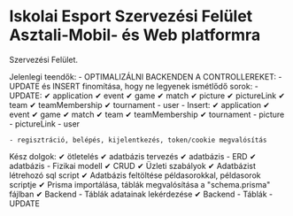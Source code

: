 # Iskolai Esport Szervezési Felület Asztali-Mobil- és Web platformra

Szervezési Felület.

Jelenlegi teendők:
    - OPTIMALIZÁLNI BACKENDEN A CONTROLLEREKET:
        - UPDATE és INSERT finomítása, hogy ne legyenek ismétlődő sorok:
            - UPDATE:
                ✔ application
                ✔ event
                ✔ game
                ✔ match
                ✔ picture
                ✔ pictureLink
                ✔ team
                ✔ teamMembership
                ✔ tournament
                - user
            - Insert:
                ✔ application
                ✔ event
                ✔ game
                ✔ match
                ✔ team
                ✔ teamMembership
                ✔ tournament
                - picture
                - pictureLink
                - user
                
    - regisztráció, belépés, kijelentkezés, token/cookie megvalósítás

Kész dolgok:
    ✔ ötletelés
    ✔ adatbázis tervezés
    ✔ adatbázis - ERD
    ✔ adatbázis - Fizikai modell
    ✔ CRUD
    ✔ Üzleti szabályok
    ✔ Adatbázist létrehozó sql script
    ✔ Adatbázis feltöltése példasorokkal, példasorok scriptje
    ✔ Prisma importálása, táblák megvalósítása a "schema.prisma" fájlban
    ✔ Backend - Táblák adatainak lekérdezése
    ✔ Backend - Táblák - UPDATE
